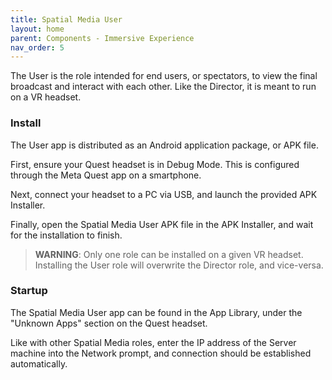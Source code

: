 ```yaml
---
title: Spatial Media User
layout: home
parent: Components - Immersive Experience
nav_order: 5
---
```


The User is the role intended for end users, or spectators, to view the final broadcast and interact with each other. Like the Director, it is meant to run on a VR headset.

### Install
The User app is distributed as an Android application package, or APK file.

First, ensure your Quest headset is in Debug Mode. This is configured through the Meta Quest app on a smartphone.

Next, connect your headset to a PC via USB, and launch the provided APK Installer.

Finally, open the Spatial Media User APK file in the APK Installer, and wait for the installation to finish.

> **WARNING**:
> Only one role can be installed on a given VR headset. Installing the User role will overwrite the Director role, and vice-versa.

### Startup
The Spatial Media User app can be found in the App Library, under the "Unknown Apps" section on the Quest headset.

Like with other Spatial Media roles, enter the IP address of the Server machine into the Network prompt, and connection should be established automatically.